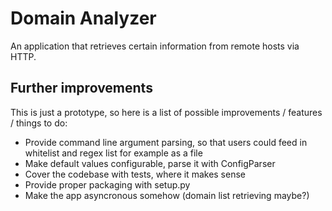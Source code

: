 Domain Analyzer
===============

An application that retrieves certain information from remote hosts via HTTP.

Further improvements
--------------------
This is just a prototype, so here is a list of possible improvements / features / things to do:

* Provide command line argument parsing, so that users could feed in whitelist and regex list for example as a file
* Make default values configurable, parse it with ConfigParser
* Cover the codebase with tests, where it makes sense
* Provide proper packaging with setup.py
* Make the app asyncronous somehow (domain list retrieving maybe?) 
